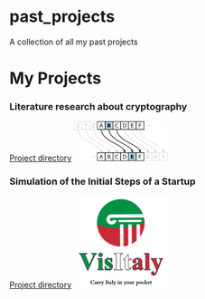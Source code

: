 # past_projects
A collection of all my past projects


# My Projects

### Literature research about cryptography
[Project directory](./2018-06_Cryptography_literature_review)
<img src="./2018-06_Cryptography_literature_review/Cryptography%20-%20Caesar%20cipher.png" alt="Literature research about cryptography" width="33%">

### Simulation of the Initial Steps of a Startup
[Project directory](./2017-08_Startup_simulation/Visitaly%20-%20Logo.png)
<img src="./2017-08_Startup_simulation/Visitaly%20-%20Logo.png" alt="Simulation of the Initial Steps of a Startup" width="33%">
